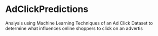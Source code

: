 # AdClickPredictions
Analysis using Machine Learning Techniques of an Ad Click Dataset to determine what influences online shoppers to click on an advertis
